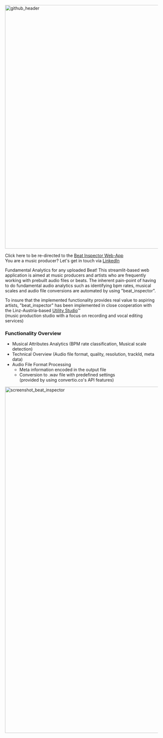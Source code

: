 <img width="803" alt="github_header" src="https://user-images.githubusercontent.com/82606558/162949970-146c1afa-29a2-44b9-abfe-d02f9d47e2a0.png">

Click here to be re-directed to the [Beat Inspector Web-App](https://share.streamlit.io/stefanrmmr/beat_inspector/main)<br/>
You are a music producer? Let's get in touch via [LinkedIn](https://www.linkedin.com/in/stefanrmmr/)

Fundamental Analytics for any uploaded Beat!
This streamlit-based web application is aimed at music producers and artists who are frequently working with prebuilt audio files or beats. The inherent pain-point of having to do fundamental audio analytics such as identifying bpm rates, musical scales and audio file conversions are automated by using "beat_inspector". 

To insure that the implemented functionality provides real value to aspiring artists, "beat_inspector" has been implemented in close cooperation with the Linz-Austria-based [Utility Studio](https://utility-studio.com/)™ <br/>(music production studio with a focus on recording and vocal editing services)


### Functionality Overview
- Musical Attributes Analytics (BPM rate classification, Musical scale detection)
- Technical Overview (Audio file format, quality, resolution, trackId, meta data)
- Audio File Format Processing
  - Meta information encoded in the output file
  - Conversion to .wav file with predefined settings<br/>(provided by using convertio.co's API features)

[<img width="1141" alt="screenshot_beat_inspector" src="https://user-images.githubusercontent.com/82606558/163081930-2412ad9e-c91e-4c5a-b46f-6f6336e859e7.png">](https://share.streamlit.io/stefanrmmr/beat_inspector/main)
